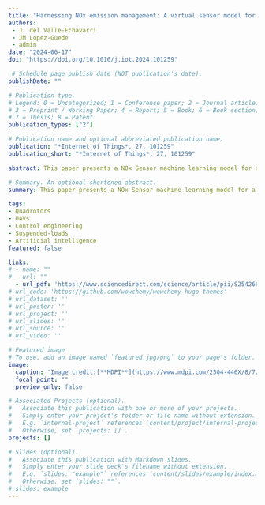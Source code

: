 ```yaml
---
title: "Harnessing NOx emission management: A virtual sensor model for natural gas power generation engines with active pre-chamber"
authors:
 - J. del Valle-Echavarri
 - JM Lopez-Guede
 - admin
date: "2024-06-17"
doi: "https://doi.org/10.1016/j.iot.2024.101259"

 # Schedule page publish date (NOT publication's date).
publishDate: ""

# Publication type.
# Legend: 0 = Uncategorized; 1 = Conference paper; 2 = Journal article;
# 3 = Preprint / Working Paper; 4 = Report; 5 = Book; 6 = Book section;
# 7 = Thesis; 8 = Patent
publication_types: ["2"]

# Publication name and optional abbreviated publication name.
publication: "*Internet of Things*, 27, 101259"
publication_short: "*Internet of Things*, 27, 101259"

abstract: This paper presents a NOx Sensor machine learning model for a highly efficient 2MW power generation lean burn gas engine with an active pre-chamber. As gas power generation continues to evolve, engine efficiency and the accurate measurement of NOx emissions has taken on greater importance. However, the working life of existing NOx sensors pales in comparison to the lifecycle of an engine. This paper studies a series of machine learning NOx sensor models and carries out a comparative analysis. We introduce a predictive analytics model used for monitoring the emissions of active pre-chamber gas engines. This real deployment aims to detect the deviations in emissions across an entire fleet of gas engines, even when no physical sensors are installed in the engines. Finally, a model has been implemented that allows the prediction of NOx values, in engines that did not have them initially, with a 5–10 % precision. For example, with NOx at 120 ppm, the virtual sensor provides values close to +-10 ppm. It has been observed that such features as the setpoint value of the active pre-chamber gas pressure, in a lean burn gas engine with active pre-chamber, are among those parameters that have the greatest impact on the model estimation..

# Summary. An optional shortened abstract.
summary: This paper presents a NOx Sensor machine learning model for a highly efficient 2MW power generation lean burn gas engine with an active pre-chamber.

tags:
- Quadrotors
- UAVs
- Control engineering
- Suspended-loads
- Artificial intelligence
featured: false

links:
# - name: ""
#   url: ""
  - url_pdf: 'https://www.sciencedirect.com/science/article/pii/S2542660524002002'
# url_code: 'https://github.com/wowchemy/wowchemy-hugo-themes'
# url_dataset: ''
# url_poster: ''
# url_project: ''
# url_slides: ''
# url_source: ''
# url_video: ''

# Featured image
# To use, add an image named `featured.jpg/png` to your page's folder. 
image:
  caption: 'Image credit:[**MDPI**](https://www.mdpi.com/2504-446X/8/7/296)'
  focal_point: ""
  preview_only: false

# Associated Projects (optional).
#   Associate this publication with one or more of your projects.
#   Simply enter your project's folder or file name without extension.
#   E.g. `internal-project` references `content/project/internal-project/index.md`.
#   Otherwise, set `projects: []`.
projects: []

# Slides (optional).
#   Associate this publication with Markdown slides.
#   Simply enter your slide deck's filename without extension.
#   E.g. `slides: "example"` references `content/slides/example/index.md`.
#   Otherwise, set `slides: ""`.
# slides: example
---
```


